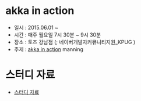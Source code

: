 # akka in action

* 일시 : 2015.06.01 ~
* 시간 : 매주 월요일 7시 30분 ~ 9시 30분
* 장소 : 토즈 강남점 (; 네이버개발자커뮤니티지원_KPUG )
* 주제 : [akka in action](http://www.manning.com/roestenburg/) manning

# 스터디 자료

* [스터디 자료](https://github.com/kpug/akka/tree/master/wiki)
